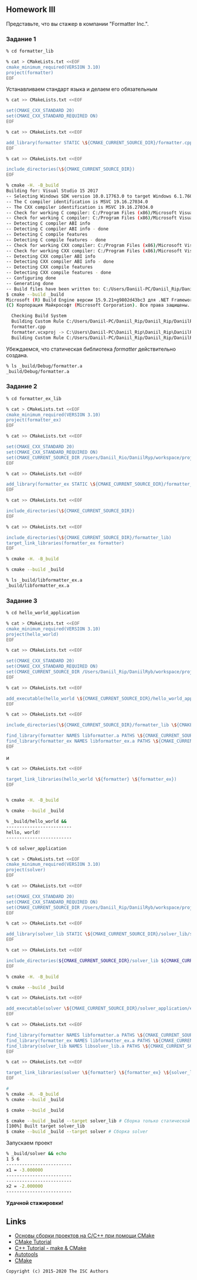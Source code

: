 ## Homework III

Представьте, что вы стажер в компании "Formatter Inc.".

### Задание 1

```sh
% cd formatter_lib

% cat > CMakeLists.txt <<EOF
cmake_minimum_required(VERSION 3.10)
project(formatter)
EOF
```
Устанавливаем стандарт языка и делаем его обязательным
```sh
% cat >> CMakeLists.txt <<EOF

set(CMAKE_CXX_STANDARD 20)
set(CMAKE_CXX_STANDARD_REQUIRED ON)
EOF
```

```sh
% cat >> CMakeLists.txt <<EOF

add_library(formatter STATIC \${CMAKE_CURRENT_SOURCE_DIR}/formatter.cpp)
EOF
```

``` sh
% cat >> CMakeLists.txt <<EOF

include_directories(\${CMAKE_CURRENT_SOURCE_DIR})
EOF
```

```sh
% cmake -H. -B_build
Building for: Visual Studio 15 2017
-- Selecting Windows SDK version 10.0.17763.0 to target Windows 6.1.7601.
-- The C compiler identification is MSVC 19.16.27034.0
-- The CXX compiler identification is MSVC 19.16.27034.0
-- Check for working C compiler: C:/Program Files (x86)/Microsoft Visual Studio/2017/Enterprise/VC/Tools/MSVC/14.16.27023/bin/Hostx86/x86/cl.exe
-- Check for working C compiler: C:/Program Files (x86)/Microsoft Visual Studio/2017/Enterprise/VC/Tools/MSVC/14.16.27023/bin/Hostx86/x86/cl.exe - works
-- Detecting C compiler ABI info
-- Detecting C compiler ABI info - done
-- Detecting C compile features
-- Detecting C compile features - done
-- Check for working CXX compiler: C:/Program Files (x86)/Microsoft Visual Studio/2017/Enterprise/VC/Tools/MSVC/14.16.27023/bin/Hostx86/x86/cl.exe
-- Check for working CXX compiler: C:/Program Files (x86)/Microsoft Visual Studio/2017/Enterprise/VC/Tools/MSVC/14.16.27023/bin/Hostx86/x86/cl.exe - works
-- Detecting CXX compiler ABI info
-- Detecting CXX compiler ABI info - done
-- Detecting CXX compile features
-- Detecting CXX compile features - done
-- Configuring done
-- Generating done
-- Build files have been written to: C:/Users/Daniil-PC/Daniil_Rip/Daniil_Rip/DaniilRyb/workspace/Homework3/formatter_lib/_build
$ cmake --build _build
Microsoft (R) Build Engine версии 15.9.21+g9802d43bc3 для .NET Framework
(C) Корпорация Майкрософт (Microsoft Corporation). Все права защищены.

  Checking Build System
  Building Custom Rule C:/Users/Daniil-PC/Daniil_Rip/Daniil_Rip/DaniilRyb/workspace/Homework3/formatter_lib/CMakeLists.txt
  formatter.cpp
  formatter.vcxproj -> C:\Users\Daniil-PC\Daniil_Rip\Daniil_Rip\DaniilRyb\workspace\Homework3\formatter_lib\_build\Debug\formatter.lib
  Building Custom Rule C:/Users/Daniil-PC/Daniil_Rip/Daniil_Rip/DaniilRyb/workspace/Homework3/formatter_lib/CMakeLists.txt
```
Убеждаемся, что статическая библиотека *formatter* действительно создана.
```sh
% ls _build/Debug/formatter.a
_build/Debug/formatter.a
```


### Задание 2

```sh
% cd formatter_ex_lib

% cat > CMakeLists.txt <<EOF
cmake_minimum_required(VERSION 3.10)
project(formatter_ex)
EOF
```

```sh
% cat >> CMakeLists.txt <<EOF

set(CMAKE_CXX_STANDARD 20)
set(CMAKE_CXX_STANDARD_REQUIRED ON)
set(CMAKE_CURRENT_SOURCE_DIR /Users/Daniil_Rio/DaniilRyp/workspace/projects/Homework3)
EOF
```

```sh
% cat >> CMakeLists.txt <<EOF

add_library(formatter_ex STATIC \${CMAKE_CURRENT_SOURCE_DIR}/formatter_ex.cpp)
EOF
```

``` sh
% cat >> CMakeLists.txt <<EOF

include_directories(\${CMAKE_CURRENT_SOURCE_DIR})
EOF
```
``` sh
% cat >> CMakeLists.txt <<EOF

include_directories(\${CMAKE_CURRENT_SOURCE_DIR}/formatter_lib)
target_link_libraries(formatter_ex formatter)
EOF
```

```sh
% cmake -H. -B_build

% cmake --build _build

```

```sh
% ls _build/libformatter_ex.a
_build/libformatter_ex.a
```

### Задание 3

```sh
% cd hello_world_application

% cat > CMakeLists.txt <<EOF
cmake_minimum_required(VERSION 3.10)
project(hello_world)
EOF
```

```sh
% cat >> CMakeLists.txt <<EOF

set(CMAKE_CXX_STANDARD 20)
set(CMAKE_CXX_STANDARD_REQUIRED ON)
set(CMAKE_CURRENT_SOURCE_DIR /Users/Daniil_Rip/DaniilRyb/workspace/projects/Homework3)
EOF
```

```sh
% cat >> CMakeLists.txt <<EOF

add_executable(hello_world \${CMAKE_CURRENT_SOURCE_DIR}/hello_world_application/hello_world.cpp)
EOF
```

```sh
% cat >> CMakeLists.txt <<EOF

include_directories(\${CMAKE_CURRENT_SOURCE_DIR}/formatter_lib \${CMAKE_CURRENT_SOURCE_DIR}/formatter_ex_lib)

find_library(formatter NAMES libformatter.a PATHS \${CMAKE_CURRENT_SOURCE_DIR}/formatter_lib)
find_library(formatter_ex NAMES libformatter_ex.a PATHS \${CMAKE_CURRENT_SOURCE_DIR}/formatter_ex_lib)
EOF
```
и
```sh
% cat >> CMakeLists.txt <<EOF

target_link_libraries(hello_world \${formatter} \${formatter_ex})
EOF
```

```sh

% cmake -H. -B_build

% cmake --build _build

```

```sh
% _build/hello_world &&
-------------------------
hello, world!
-------------------------

```


```sh
% cd solver_application

% cat > CMakeLists.txt <<EOF
cmake_minimum_required(VERSION 3.10)
project(solver)
EOF
```

```sh
% cat >> CMakeLists.txt <<EOF

set(CMAKE_CXX_STANDARD 20)
set(CMAKE_CXX_STANDARD_REQUIRED ON)
set(CMAKE_CURRENT_SOURCE_DIR /Users/Daniil_Rip/DaniilRyb/workspace/projects/Homework3)
EOF
```

```sh
% cat >> CMakeLists.txt <<EOF

add_library(solver_lib STATIC \${CMAKE_CURRENT_SOURCE_DIR}/solver_lib/solver.cpp)
EOF
```

``` sh
% cat >> CMakeLists.txt <<EOF

include_directories(${CMAKE_CURRENT_SOURCE_DIR}/solver_lib ${CMAKE_CURRENT_SOURCE_DIR}/formatter_lib ${CMAKE_CURRENT_SOURCE_DIR}/formatter_ex_lib)
EOF
```

```sh
% cmake -H. -B_build

% cmake --build _build

```

```sh
% cat >> CMakeLists.txt <<EOF

add_executable(solver \${CMAKE_CURRENT_SOURCE_DIR}/solver_application/equation.cpp)
EOF
```

```sh
% cat >> CMakeLists.txt <<EOF

find_library(formatter NAMES libformatter.a PATHS \${CMAKE_CURRENT_SOURCE_DIR}/formatter_lib)
find_library(formatter_ex NAMES libformatter_ex.a PATHS \${CMAKE_CURRENT_SOURCE_DIR}/formatter_ex_lib)
find_library(solver_lib NAMES libsolver_lib.a PATHS \${CMAKE_CURRENT_SOURCE_DIR}/solver_lib)
EOF
```

```sh
% cat >> CMakeLists.txt <<EOF

target_link_libraries(solver \${formatter} \${formatter_ex} \${solver_lib})
EOF
```

```sh
#
% cmake -H. -B_build
% cmake --build _build

```

```sh
$ cmake --build _build 

$ cmake --build _build --target solver_lib # Сборка только статической библиотеки
[100%] Built target solver_lib
$ cmake --build _build --target solver # Сборка solver

```
Запускаем проект
```sh
% _build/solver && echo
1 5 6
-------------------------
x1 = -3.000000
-------------------------
-------------------------
x2 = -2.000000
-------------------------

```

**Удачной стажировки!**

## Links
- [Основы сборки проектов на С/C++ при помощи CMake](https://eax.me/cmake/)
- [CMake Tutorial](http://neerc.ifmo.ru/wiki/index.php?title=CMake_Tutorial)
- [C++ Tutorial - make & CMake](https://www.bogotobogo.com/cplusplus/make.php)
- [Autotools](http://www.gnu.org/software/automake/manual/html_node/Autotools-Introduction.html)
- [CMake](https://cgold.readthedocs.io/en/latest/index.html)

```
Copyright (c) 2015-2020 The ISC Authors
```
